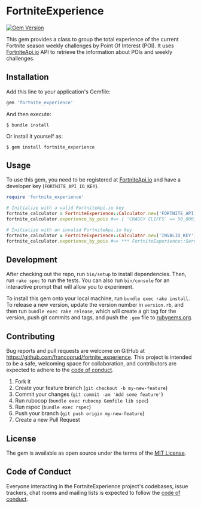 # FortniteExperience

[![Gem Version](https://badge.fury.io/rb/fortnite_experience.svg)](https://badge.fury.io/rb/fortnite_experience)

This gem provides a class to group the total experience of the current Fortnite season weekly challenges by Point Of Interest (POI). It uses [FortniteApi.io](https://fortniteapi.io/) API to retrieve the information about POIs and weekly challenges.

## Installation

Add this line to your application's Gemfile:

```ruby
gem 'fortnite_experience'
```

And then execute:

    $ bundle install

Or install it yourself as:

    $ gem install fortnite_experience

## Usage

To use this gem, you need to be registered at [FortniteApi.io](https://fortniteapi.io/) and have a developer key (`FORTNITE_API_IO_KEY`).

```ruby
require 'fortnite_experience'

# Initialize with a valid FortniteApi.io key
fortnite_calculator = FortniteExperience::Calculator.new('FORTNITE_API_IO_KEY')
fortnite_calculator.experience_by_pois #=> { 'CRAGGY CLIFFS' => 50_000, 'CATTY CORNER' => 25_000 }

# Initialize with an invalid FortniteApi.io key
fortnite_calculator = FortniteExperience::Calculator.new('INVALID_KEY')
fortnite_calculator.experience_by_pois #=> *** FortniteExperience::Services::FortniteAPI::APIKeyNotValidError
```

## Development

After checking out the repo, run `bin/setup` to install dependencies. Then, run `rake spec` to run the tests. You can also run `bin/console` for an interactive prompt that will allow you to experiment.

To install this gem onto your local machine, run `bundle exec rake install`. To release a new version, update the version number in `version.rb`, and then run `bundle exec rake release`, which will create a git tag for the version, push git commits and tags, and push the `.gem` file to [rubygems.org](https://rubygems.org).

## Contributing

Bug reports and pull requests are welcome on GitHub at https://github.com/francoprud/fortnite_experience. This project is intended to be a safe, welcoming space for collaboration, and contributors are expected to adhere to the [code of conduct](https://github.com/francoprud/fortnite_experience/blob/master/CODE_OF_CONDUCT.md).

1. Fork it
2. Create your feature branch (`git checkout -b my-new-feature`)
3. Commit your changes (`git commit -am 'Add some feature'`)
4. Run rubocop (`bundle exec rubocop Gemfile lib spec`)
5. Run rspec (`bundle exec rspec`)
6. Push your branch (`git push origin my-new-feature`)
7. Create a new Pull Request

## License

The gem is available as open source under the terms of the [MIT License](https://opensource.org/licenses/MIT).

## Code of Conduct

Everyone interacting in the FortniteExperience project's codebases, issue trackers, chat rooms and mailing lists is expected to follow the [code of conduct](https://github.com/[USERNAME]/fortnite_experience/blob/master/CODE_OF_CONDUCT.md).
